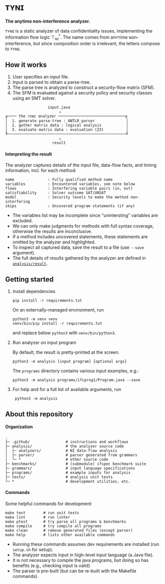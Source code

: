 # ᴛʏɴɪ

__The anytime non-interference analyzer.__

ᴛʏɴɪ is a static analyzer of data confidentiality issues, implementing the information flow logic $\top^{\ast}_{ɴɪ}$.
The name comes from anʏᴛime ɴon-ɪnterference, but since composition order is irrelevant, the letters compose to ᴛʏɴɪ. 

## How it works

1. User specifies an input file.
2. Input is parsed to obtain a parse-tree.
3. The parse tree is analyzed to construct a security-flow matrix (SFM).
4. The SFM is evaluated against a security policy and security classes using an SMT solver.

```
                   input.java
                        ↓
╔──── the ᴛʏɴɪ analyzer ──────────────────────────────╗
│  1. generate parse-tree : ANTLR parser              │
│  2. gather matrix data : logical analysis           │
│  3. evaluate matrix data : evaluation (Z3)          │
╚─────────────────────────────────────────────────────╝
                        ↓
                     result  
```

#### Interpreting the result

The analyzer captures details of the input file, data-flow facts, and timing information; incl. for each method:

    name               : Fully qualified method name
    variables          : Encountered variables, see note below               
    flows              : Interfering variable pairs (in, out)    
    satisfiability     : Solver outcome SAT/UNSAT                 
    model              : Security levels to make the method non-interfering
    skips              : Uncovered program statements (if any) 

* The variables list may be incomplete since "unintersting" variables are excluded.
* We can only make judgments for methods with full syntax coverage, otherwise the results are inconclusive.
* If a method includes uncovered statements, these statements are omitted by the analyzer and highlighted.
* To inspect all captured data, save the result to a file (use `--save` argument). 
* The full details of results gathered by the analyzer are defined in [`analysis/result`](analysis/result.py). 


## Getting started


1. Install dependencies

       pip install -r requirements.txt

   On an externally-managed environment, run

       python3 -m venv venv
       venv/bin/pip install -r requirements.txt

   and replace below `python3` with `venv/bin/python3`.

2. Run analyzer on input program

   By default, the result is pretty-printed at the screen.

       python3 -m analysis [input program] {optional args}

   The `programs` directory contains various input examples, e.g.:

       python3 -m analysis programs/ifcprog1/Program.java --save

3. For help and for a full list of available arguments, run

        python3 -m analysis


## About this repository 

#### Organization

    .
    ├─ .github/                # instructions and workflows      
    ├─ analysis/               # the analyzer source code
    │  ├─ analyzers/           # NI data-flow analysis
    │  ├─ parser/              # parser generated from grammars
    │  └─ *                    # other source code
    ├─ benchmarks/             # (submodule) ifspec benchmark suite
    ├─ grammars/               # input language specifications
    ├─ programs/               # example inputs for analysis
    ├─ tests/                  # analysis unit tests
    └─ *                       # development utilities, etc.


#### Commands

Some helpful commands for development

    make test        # run unit tests
    make lint        # run linter
    make ptest       # try parse all programs & benchmarks
    make compile     # try compile all programs
    make clean       # remove generated files (except parser)
    make help        # lists other available commands

* Running these commands assumes dev requirements are installed (run `setup.sh` for setup).
* The analyzer expects input in high-level input language (a Java file).
* It is not necessary to compile the java programs, but doing so has benefits (e.g., checking input is valid)
* The parser is pre-built (but can be re-built with the Makefile commands).
